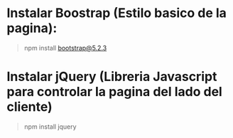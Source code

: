 # Instalar Boostrap (Estilo basico de la pagina): 

> npm install bootstrap@5.2.3

# Instalar jQuery (Libreria Javascript para controlar la pagina del lado del cliente)

> npm install jquery
